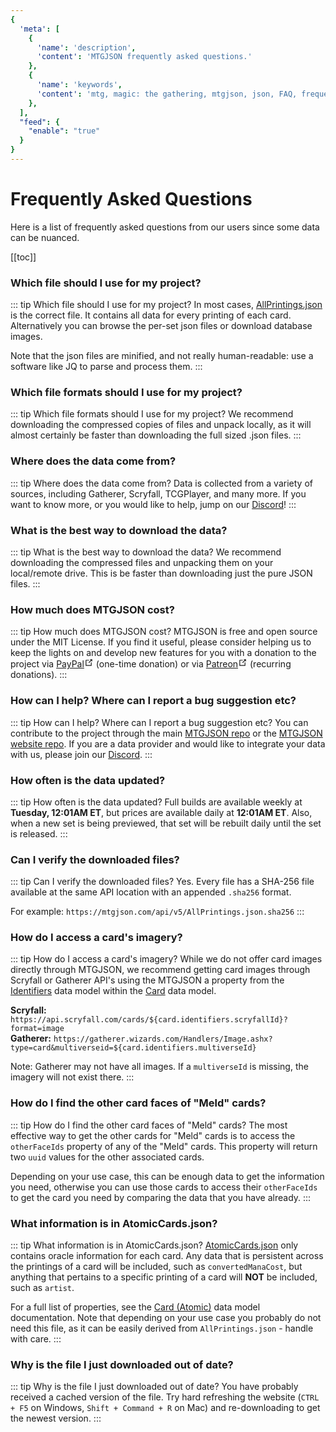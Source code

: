 ```yaml
---
{
  'meta': [
    {
      'name': 'description',
      'content': 'MTGJSON frequently asked questions.'
    },
    {
      'name': 'keywords',
      'content': 'mtg, magic: the gathering, mtgjson, json, FAQ, frequently asked questions',
    },
  ],
  "feed": {
    "enable": "true"
  }
}
---
```


# Frequently Asked Questions

Here is a list of frequently asked questions from our users since some data can be nuanced.

[[toc]]

### Which file should I use for my project?
::: tip Which file should I use for my project?
In most cases, [AllPrintings.json](/api/v5/AllPrintings.json.zip) is the correct file. It contains all data for every printing of each card. Alternatively you can browse the per-set json files or download database images.

Note that the json files are minified, and not really human-readable: use a software like JQ to parse and process them.
:::

### Which file formats should I use for my project?
::: tip Which file formats should I use for my project?
We recommend downloading the compressed copies of files and unpack locally, as it will almost certainly be faster than downloading the full sized .json files.
:::

### Where does the data come from?
::: tip Where does the data come from?
Data is collected from a variety of sources, including Gatherer, Scryfall, TCGPlayer, and many more. If you want to know more, or you would like to help, jump on our [Discord](https://mtgjson.com/discord)!
:::

### What is the best way to download the data?
::: tip What is the best way to download the data?
We recommend downloading the compressed files and unpacking them on your local/remote drive. This is be faster than downloading just the pure JSON files.
:::

### How much does MTGJSON cost?
::: tip How much does MTGJSON cost?
MTGJSON is free and open source under the MIT License. If you find it useful, please consider helping us to keep the lights on and develop new features for you with a donation to the project via <a href="https://www.paypal.me/Zachhalpern" class="link-inline-image paypal" target="_blank" rel="noreferrer noopener">PayPal<svg xmlns="http://www.w3.org/2000/svg" aria-hidden="true" x="0px" y="0px" viewBox="0 0 100 100" width="15" height="15" class="icon outbound"><path fill="currentColor" d="M18.8,85.1h56l0,0c2.2,0,4-1.8,4-4v-32h-8v28h-48v-48h28v-8h-32l0,0c-2.2,0-4,1.8-4,4v56C14.8,83.3,16.6,85.1,18.8,85.1z"></path> <polygon fill="currentColor" points="45.7,48.7 51.3,54.3 77.2,28.5 77.2,37.2 85.2,37.2 85.2,14.9 62.8,14.9 62.8,22.9 71.5,22.9"></polygon></svg></a> (one-time donation) or via <a href="https://www.patreon.com/MTGJSON" class="link-inline-image patreon" target="_blank" rel="noreferrer noopener">Patreon<svg xmlns="http://www.w3.org/2000/svg" aria-hidden="true" x="0px" y="0px" viewBox="0 0 100 100" width="15" height="15" class="icon outbound"><path fill="currentColor" d="M18.8,85.1h56l0,0c2.2,0,4-1.8,4-4v-32h-8v28h-48v-48h28v-8h-32l0,0c-2.2,0-4,1.8-4,4v56C14.8,83.3,16.6,85.1,18.8,85.1z"></path> <polygon fill="currentColor" points="45.7,48.7 51.3,54.3 77.2,28.5 77.2,37.2 85.2,37.2 85.2,14.9 62.8,14.9 62.8,22.9 71.5,22.9"></polygon></svg></a> (recurring donations).
:::

### How can I help? Where can I report a bug suggestion etc?
::: tip How can I help? Where can I report a bug suggestion etc?
You can contribute to the project through the main [MTGJSON repo](https://github.com/mtgjson/mtgjson) or the [MTGJSON website repo](https://github.com/mtgjson/mtgjson-website). If you are a data provider and would like to integrate your data with us, please join our [Discord](https://mtgjson.com/discord).
:::

### How often is the data updated?
::: tip How often is the data updated?
Full builds are available weekly at <strong style="color: var(--accent-color);">Tuesday, 12:01AM ET</strong>, but prices are available daily at <strong style="color: var(--accent-color);">12:01AM ET</strong>. Also, when a new set is being previewed, that set will be rebuilt daily until the set is released.
:::

### Can I verify the downloaded files?
::: tip Can I verify the downloaded files?
Yes. Every file has a SHA-256 file available at the same API location with an appended `.sha256` format.

For example: `https://mtgjson.com/api/v5/AllPrintings.json.sha256`
:::

### How do I access a card's imagery?
::: tip How do I access a card's imagery?
While we do not offer card images directly through MTGJSON, we recommend getting card images through Scryfall or Gatherer API's using the MTGJSON a property from the [Identifiers](../data-models/identifiers) data model within the [Card](../data-models/card) data model.

<strong>Scryfall:</strong> `https://api.scryfall.com/cards/${card.identifiers.scryfallId}?format=image`  
<Strong>Gatherer:</strong> `https://gatherer.wizards.com/Handlers/Image.ashx?type=card&multiverseid=${card.identifiers.multiverseId}`  

Note: Gatherer may not have all images. If a `multiverseId` is missing, the imagery will not exist there.
:::

### How do I find the other card faces of "Meld" cards?
::: tip How do I find the other card faces of "Meld" cards?
The most effective way to get the other cards for "Meld" cards is to access the `otherFaceIds` property of any of the "Meld" cards. This property will return two `uuid` values for the other associated cards.

Depending on your use case, this can be enough data to get the information you need, otherwise you can use those cards to access their `otherFaceIds` to get the card you need by comparing the data that you have already.
:::

### What information is in AtomicCards.json?
::: tip What information is in AtomicCards.json?
[AtomicCards.json](/api/v5/AtomicCards.json.zip) only contains oracle information for each card. Any data that is persistent across the printings of a card will be included, such as `convertedManaCost`, but anything that pertains to a specific printing of a card will **NOT** be included, such as `artist`.

For a full list of properties, see the [Card (Atomic)](/data-models/card-atomic/) data model documentation. Note that depending on your use case you probably do not need this file, as it can be easily derived from `AllPrintings.json` - handle with care.
:::

### Why is the file I just downloaded out of date?
::: tip Why is the file I just downloaded out of date?
You have probably received a cached version of the file. Try hard refreshing the website (`CTRL + F5` on Windows, `Shift + Command + R` on Mac) and re-downloading to get the newest version.
:::
